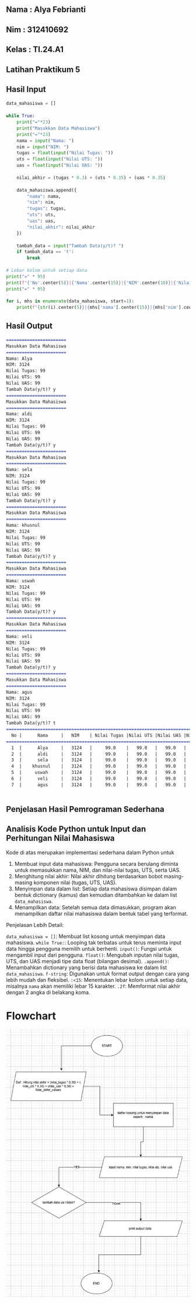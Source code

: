 ## Nama     : Alya Febrianti
## Nim      : 312410692
## Kelas    : TI.24.A1

## Latihan Praktikum 5
## Hasil Input
```Python
data_mahasiswa = []

while True:
    print("="*23)
    print("Masukkan Data Mahasiswa")
    print("="*23)
    nama = input("Nama: ")
    nim = input("NIM: ")
    tugas = float(input("Nilai Tugas: "))
    uts = float(input("Nilai UTS: "))
    uas = float(input("Nilai UAS: "))

    nilai_akhir = (tugas * 0.3) + (uts * 0.35) + (uas * 0.35)

    data_mahasiswa.append({
        "nama": nama,
        "nim": nim,
        "tugas": tugas,
        "uts": uts,
        "uas": uas,
        "nilai_akhir": nilai_akhir
    })

    tambah_data = input("Tambah Data(y/t)? ")
    if tambah_data == 't':
        break

# Lebar kolom untuk setiap data
print("=" * 95)
print(f"{'No'.center(5)}|{'Nama'.center(15)}|{'NIM'.center(10)}|{'Nilai Tugas'.center(13)}|{'Nilai UTS'.center(10)}|{'Nilai UAS'.center(10)}|{'Nilai Akhir'.center(10)}")
print("=" * 95)

for i, mhs in enumerate(data_mahasiswa, start=1):
    print(f"{str(i).center(5)}|{mhs['nama'].center(15)}|{mhs['nim'].center(10)}|{str(mhs['tugas']).center(13)}|{str(mhs['uts']).center(10)}|{str(mhs['uas']).center(10)}|{format(mhs['nilai_akhir'], '.2f').center(10)}")

```
## Hasil Output
````Markdown
=======================
Masukkan Data Mahasiswa
=======================
Nama: Alya  
NIM: 3124
Nilai Tugas: 99
Nilai UTS: 99
Nilai UAS: 99
Tambah Data(y/t)? y
=======================
Masukkan Data Mahasiswa
=======================
Nama: aldi
NIM: 3124
Nilai Tugas: 99
Nilai UTS: 99
Nilai UAS: 99
Tambah Data(y/t)? y
=======================
Masukkan Data Mahasiswa
=======================
Nama: sela
NIM: 3124
Nilai Tugas: 99
Nilai UTS: 99
Nilai UAS: 99
Tambah Data(y/t)? y
=======================
Masukkan Data Mahasiswa
=======================
Nama: khusnul
NIM: 3124
Nilai Tugas: 99
Nilai UTS: 99
Nilai UAS: 99
Tambah Data(y/t)? y
=======================
Masukkan Data Mahasiswa
=======================
Nama: uswah
NIM: 3124
Nilai Tugas: 99
Nilai UTS: 99
Nilai UAS: 99
Tambah Data(y/t)? y
=======================
Masukkan Data Mahasiswa
=======================
Nama: veli
NIM: 3124
Nilai Tugas: 99
Nilai UTS: 99
Nilai UAS: 99
Tambah Data(y/t)? y
=======================
Masukkan Data Mahasiswa
=======================
Nama: agus
NIM: 3124
Nilai Tugas: 99
Nilai UTS: 99
Nilai UAS: 99
Tambah Data(y/t)? t
===============================================================================================
  No |      Nama     |   NIM    | Nilai Tugas |Nilai UTS |Nilai UAS |Nilai Akhir
===============================================================================================
  1  |      Alya     |   3124   |     99.0    |   99.0   |   99.0   |  99.00
  2  |      aldi     |   3124   |     99.0    |   99.0   |   99.0   |  99.00   
  3  |      sela     |   3124   |     99.0    |   99.0   |   99.0   |  99.00
  4  |    khusnul    |   3124   |     99.0    |   99.0   |   99.0   |  99.00
  5  |     uswah     |   3124   |     99.0    |   99.0   |   99.0   |  99.00
  6  |      veli     |   3124   |     99.0    |   99.0   |   99.0   |  99.00
  7  |      agus     |   3124   |     99.0    |   99.0   |   99.0   |  99.00
 
````
## Penjelasan Hasil Pemrograman Sederhana
## Analisis Kode Python untuk Input dan Perhitungan Nilai Mahasiswa

Kode di atas merupakan implementasi sederhana dalam Python untuk

1. Membuat input data mahasiswa: Pengguna secara berulang diminta untuk memasukkan nama, NIM, dan nilai-nilai tugas, UTS, serta UAS.
2. Menghitung nilai akhir: Nilai akhir dihitung berdasarkan bobot masing-masing komponen nilai (tugas, UTS, UAS).
3. Menyimpan data dalam list: Setiap data mahasiswa disimpan dalam bentuk dictionary (kamus) dan kemudian ditambahkan ke dalam list `data_mahasiswa`.
4. Menampilkan data: Setelah semua data dimasukkan, program akan menampilkan daftar nilai mahasiswa dalam bentuk tabel yang terformat.

Penjelasan Lebih Detail:

`data_mahasiswa = []`: Membuat list kosong untuk menyimpan data mahasiswa.
`while True:`: Looping tak terbatas untuk terus meminta input data hingga pengguna memilih untuk berhenti.
`input()`: Fungsi untuk mengambil input dari pengguna.
`float()`: Mengubah inputan nilai tugas, UTS, dan UAS menjadi tipe data float (bilangan desimal).
`.append()`: Menambahkan dictionary yang berisi data mahasiswa ke dalam list `data_mahasiswa`.
`f-string`: Digunakan untuk format output dengan cara yang lebih mudah dan fleksibel.
`:<15`: Menentukan lebar kolom untuk setiap data, misalnya `nama` akan memiliki lebar 15 karakter.
`.2f`: Memformat nilai akhir dengan 2 angka di belakang koma.

# Flowchart
![Flowchart](img/flowchart.jpg)


